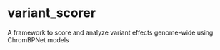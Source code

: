 # variant_scorer
A framework to score and analyze variant effects genome-wide using ChromBPNet models
